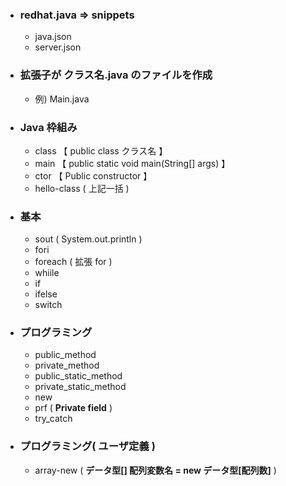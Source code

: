 - ### redhat.java => snippets
  - java.json
  - server.json

- ### 拡張子が クラス名.java のファイルを作成
  - 例) Main.java

- ### Java 枠組み
  - class 【 public class クラス名 】
  - main  【 public static void main(String[] args) 】
  - ctor  【 Public constructor 】
  - hello-class ( 上記一括 )

- ### 基本
  - sout ( System.out.println )
  - fori
  - foreach ( 拡張 for )
  - whiile
  - if
  - ifelse
  - switch

- ### プログラミング
  - public_method
  - private_method
  - public_static_method
  - private_static_method
  - new
  - prf ( **Private field** )
  - try_catch

- ### プログラミング( ユーザ定義 )
  - array-new ( **データ型[] 配列変数名 = new データ型[配列数]** ) 
